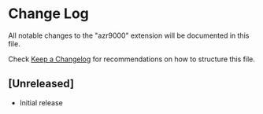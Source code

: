 # Change Log

All notable changes to the "azr9000" extension will be documented in this file.

Check [Keep a Changelog](http://keepachangelog.com/) for recommendations on how to structure this file.

## [Unreleased]

- Initial release